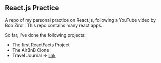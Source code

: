 ## React.js Practice

A repo of my personal practice on React.js, following a YouTube video by Bob Ziroll. This repo contains many react apps.

So far, I've done the following projects:
* The first ReactFacts Project 
* The AirBnB Clone
* Travel Journal => [link](https://personal-react-practice.vercel.app/)